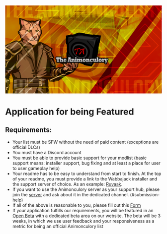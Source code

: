 ![Animonculory Logo](https://github.com/The-Animonculory/The-Animonculory-Modlist-Hub/blob/main/resources/AnimonculoryLogo.png)
# Application for being Featured


## Requirements:

- Your list must be SFW without the need of paid content (exceptions are official DLCs)
- You must have a Discord account
- You must be able to provide basic support for your modlist (basic support means: installer support, bug fixing and at least a place for user to user gameplay help)
- Your readme has to be easy to understand from start to finish. At the top of your readme, you must provide a link to the Wabbajack installer and the support server of choice. As an example: [Ruvaak](https://github.com/chri3i/Ruvaak-Readme).
- If you want to use the Animonculory server as your support hub, please join the [server](https://discord.gg/DffHKcszfg) and ask about it in the dedicated channel. (#submission-help)
- If all of the above is reasonable to you, please fill out this [Form](https://dyno.gg/form/208fe5aa)
- If your application fulfills our requirements, you will be featured in an [Open Beta](https://github.com/The-Animonculory/The-Animonculory-Modlist-Hub/blob/main/FeaturedLists.md#beta) with a dedicated beta area on our website. The beta will be 3 weeks, in which we use user feedback and your responsiveness as a metric for being an official Animonculory list
